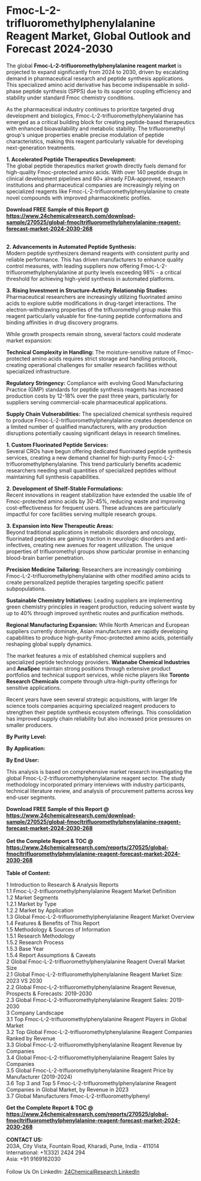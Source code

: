 <h1>Fmoc-L-2-trifluoromethylphenylalanine Reagent Market, Global Outlook and Forecast 2024-2030</h1><p>The global <strong>Fmoc-L-2-trifluoromethylphenylalanine reagent market</strong> is projected to expand significantly from 2024 to 2030, driven by escalating demand in pharmaceutical research and peptide synthesis applications. This specialized amino acid derivative has become indispensable in solid-phase peptide synthesis (SPPS) due to its superior coupling efficiency and stability under standard Fmoc chemistry conditions.</p><p>As the pharmaceutical industry continues to prioritize targeted drug development and biologics, Fmoc-L-2-trifluoromethylphenylalanine has emerged as a critical building block for creating peptide-based therapeutics with enhanced bioavailability and metabolic stability. The trifluoromethyl group's unique properties enable precise modulation of peptide characteristics, making this reagent particularly valuable for developing next-generation treatments.</p><p><strong>1. Accelerated Peptide Therapeutics Development:</strong><br>
The global peptide therapeutics market growth directly fuels demand for high-quality Fmoc-protected amino acids. With over 140 peptide drugs in clinical development pipelines and 60+ already FDA-approved, research institutions and pharmaceutical companies are increasingly relying on specialized reagents like Fmoc-L-2-trifluoromethylphenylalanine to create novel compounds with improved pharmacokinetic profiles.</p><div><b>Download FREE Sample of this Report @ 
            <a href="https://www.24chemicalresearch.com/download-sample/270525/global-fmocltrifluoromethylphenylalanine-reagent-forecast-market-2024-2030-268">
            https://www.24chemicalresearch.com/download-sample/270525/global-fmocltrifluoromethylphenylalanine-reagent-forecast-market-2024-2030-268</a></b></div><br><p><strong>2. Advancements in Automated Peptide Synthesis:</strong><br>
Modern peptide synthesizers demand reagents with consistent purity and reliable performance. This has driven manufacturers to enhance quality control measures, with leading suppliers now offering Fmoc-L-2-trifluoromethylphenylalanine at purity levels exceeding 98% - a critical threshold for achieving high-yield synthesis in automated platforms.</p><p><strong>3. Rising Investment in Structure-Activity Relationship Studies:</strong><br>
Pharmaceutical researchers are increasingly utilizing fluorinated amino acids to explore subtle modifications in drug-target interactions. The electron-withdrawing properties of the trifluoromethyl group make this reagent particularly valuable for fine-tuning peptide conformations and binding affinities in drug discovery programs.</p><p>While growth prospects remain strong, several factors could moderate market expansion:</p><p><strong>Technical Complexity in Handling:</strong> The moisture-sensitive nature of Fmoc-protected amino acids requires strict storage and handling protocols, creating operational challenges for smaller research facilities without specialized infrastructure.</p><p><strong>Regulatory Stringency:</strong> Compliance with evolving Good Manufacturing Practice (GMP) standards for peptide synthesis reagents has increased production costs by 12-18% over the past three years, particularly for suppliers serving commercial-scale pharmaceutical applications.</p><p><strong>Supply Chain Vulnerabilities:</strong> The specialized chemical synthesis required to produce Fmoc-L-2-trifluoromethylphenylalanine creates dependence on a limited number of qualified manufacturers, with any production disruptions potentially causing significant delays in research timelines.</p><p><strong>1. Custom Fluorinated Peptide Services:</strong><br>
Several CROs have begun offering dedicated fluorinated peptide synthesis services, creating a new demand channel for high-purity Fmoc-L-2-trifluoromethylphenylalanine. This trend particularly benefits academic researchers needing small quantities of specialized peptides without maintaining full synthesis capabilities.</p><p><strong>2. Development of Shelf-Stable Formulations:</strong><br>
Recent innovations in reagent stabilization have extended the usable life of Fmoc-protected amino acids by 30-45%, reducing waste and improving cost-effectiveness for frequent users. These advances are particularly impactful for core facilities serving multiple research groups.</p><p><strong>3. Expansion into New Therapeutic Areas:</strong><br>
Beyond traditional applications in metabolic disorders and oncology, fluorinated peptides are gaining traction in neurologic disorders and anti-infectives, creating new avenues for reagent utilization. The unique properties of trifluoromethyl groups show particular promise in enhancing blood-brain barrier penetration.</p><p><strong>Precision Medicine Tailoring:</strong> Researchers are increasingly combining Fmoc-L-2-trifluoromethylphenylalanine with other modified amino acids to create personalized peptide therapies targeting specific patient subpopulations.</p><p><strong>Sustainable Chemistry Initiatives:</strong> Leading suppliers are implementing green chemistry principles in reagent production, reducing solvent waste by up to 40% through improved synthetic routes and purification methods.</p><p><strong>Regional Manufacturing Expansion:</strong> While North American and European suppliers currently dominate, Asian manufacturers are rapidly developing capabilities to produce high-purity Fmoc-protected amino acids, potentially reshaping global supply dynamics.</p><p>The market features a mix of established chemical suppliers and specialized peptide technology providers. <strong>Watanabe Chemical Industries</strong> and <strong>AnaSpec</strong> maintain strong positions through extensive product portfolios and technical support services, while niche players like <strong>Toronto Research Chemicals</strong> compete through ultra-high-purity offerings for sensitive applications.</p><p>Recent years have seen several strategic acquisitions, with larger life science tools companies acquiring specialized reagent producers to strengthen their peptide synthesis ecosystem offerings. This consolidation has improved supply chain reliability but also increased price pressures on smaller producers.</p><p><strong>By Purity Level:</strong></p><p><strong>By Application:</strong></p><p><strong>By End User:</strong></p><p>This analysis is based on comprehensive market research investigating the global Fmoc-L-2-trifluoromethylphenylalanine reagent sector. The study methodology incorporated primary interviews with industry participants, technical literature review, and analysis of procurement patterns across key end-user segments.</p><div><b>Download FREE Sample of this Report @ 
            <a href="https://www.24chemicalresearch.com/download-sample/270525/global-fmocltrifluoromethylphenylalanine-reagent-forecast-market-2024-2030-268">
            https://www.24chemicalresearch.com/download-sample/270525/global-fmocltrifluoromethylphenylalanine-reagent-forecast-market-2024-2030-268</a></b></div><br><div><b>Get the Complete Report & TOC @ 
            <a href="https://www.24chemicalresearch.com/reports/270525/global-fmocltrifluoromethylphenylalanine-reagent-forecast-market-2024-2030-268">
            https://www.24chemicalresearch.com/reports/270525/global-fmocltrifluoromethylphenylalanine-reagent-forecast-market-2024-2030-268</a></b></div><br>
            <b>Table of Content:</b><p>1 Introduction to Research & Analysis Reports<br />
    1.1 Fmoc-L-2-trifluoromethylphenylalanine Reagent Market Definition<br />
    1.2 Market Segments<br />
        1.2.1 Market by Type<br />
        1.2.2 Market by Application<br />
    1.3 Global Fmoc-L-2-trifluoromethylphenylalanine Reagent Market Overview<br />
    1.4 Features & Benefits of This Report<br />
    1.5 Methodology & Sources of Information<br />
        1.5.1 Research Methodology<br />
        1.5.2 Research Process<br />
        1.5.3 Base Year<br />
        1.5.4 Report Assumptions & Caveats<br />
2 Global Fmoc-L-2-trifluoromethylphenylalanine Reagent Overall Market Size<br />
    2.1 Global Fmoc-L-2-trifluoromethylphenylalanine Reagent Market Size: 2023 VS 2030<br />
    2.2 Global Fmoc-L-2-trifluoromethylphenylalanine Reagent Revenue, Prospects & Forecasts: 2019-2030<br />
    2.3 Global Fmoc-L-2-trifluoromethylphenylalanine Reagent Sales: 2019-2030<br />
3 Company Landscape<br />
    3.1 Top Fmoc-L-2-trifluoromethylphenylalanine Reagent Players in Global Market<br />
    3.2 Top Global Fmoc-L-2-trifluoromethylphenylalanine Reagent Companies Ranked by Revenue<br />
    3.3 Global Fmoc-L-2-trifluoromethylphenylalanine Reagent Revenue by Companies<br />
    3.4 Global Fmoc-L-2-trifluoromethylphenylalanine Reagent Sales by Companies<br />
    3.5 Global Fmoc-L-2-trifluoromethylphenylalanine Reagent Price by Manufacturer (2019-2024)<br />
    3.6 Top 3 and Top 5 Fmoc-L-2-trifluoromethylphenylalanine Reagent Companies in Global Market, by Revenue in 2023<br />
    3.7 Global Manufacturers Fmoc-L-2-trifluoromethylphenyl</p><div><b>Get the Complete Report & TOC @ 
            <a href="https://www.24chemicalresearch.com/reports/270525/global-fmocltrifluoromethylphenylalanine-reagent-forecast-market-2024-2030-268">
            https://www.24chemicalresearch.com/reports/270525/global-fmocltrifluoromethylphenylalanine-reagent-forecast-market-2024-2030-268</a></b></div><br><b>CONTACT US:</b><br>
            203A, City Vista, Fountain Road, Kharadi, Pune, India - 411014<br>
            International: +1(332) 2424 294<br>
            Asia: +91 9169162030 <br><br>
            Follow Us On LinkedIn: <a href="https://www.linkedin.com/company/24chemicalresearch/">24ChemicalResearch LinkedIn</a>
